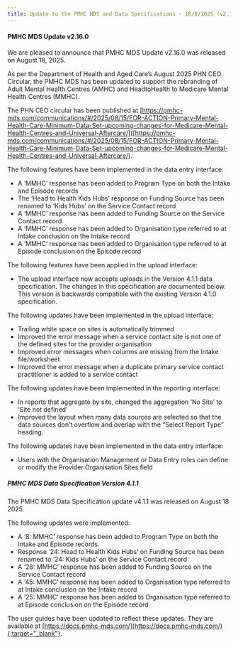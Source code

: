 ```yaml
---
title: Update to the PMHC MDS and Data Specifications - 18/8/2025 (v2.16.0)
---
```


#### PMHC MDS Update v2.16.0 ####

We are pleased to announce that PMHC MDS Update v2.16.0 was released on 
August 18, 2025.

As per the Department of Health and Aged Care’s August 2025 PHN CEO 
Circular, the PMHC MDS has been updated to support the rebranding of 
Adult Mental Health Centres (AMHC) and HeadtoHealth to Medicare Mental 
Health Centres (MMHC).

The PHN CEO circular has been published at 
[https://pmhc-mds.com/communications/#/2025/08/15/FOR-ACTION-Primary-Mental-Health-Care-Minimum-Data-Set-upcoming-changes-for-Medicare-Mental-Health-Centres-and-Universal-Aftercare/]([https://pmhc-mds.com/communications/#/2025/08/15/FOR-ACTION-Primary-Mental-Health-Care-Minimum-Data-Set-upcoming-changes-for-Medicare-Mental-Health-Centres-and-Universal-Aftercare/).

The following features have been implemented in the data entry interface:
* A ‘MMHC’ response has been added to Program Type on both the Intake 
  and Episode records
* The ‘Head to Health Kids Hubs’ response on Funding Source has been 
  renamed to ‘Kids Hubs’ on the Service Contact record
* A ‘MMHC’ response has been added to Funding Source on the Service 
  Contact record
* A ‘MMHC’ response has been added to Organisation type referred to at 
  Intake conclusion on the Intake record
* A ‘MMHC’ response has been added to Organisation type referred to at 
  Episode conclusion on the Episode record

The following features have been applied in the upload interface:
* The upload interface now accepts uploads in the Version 4.1.1 data 
  specification. The changes in this specification are documented below. 
  This version is backwards compatible with the existing Version 4.1.0 
  specification.

The following updates have been implemented in the upload interface:
* Trailing white space on sites is automatically trimmed
* Improved the error message when a service contact site is not one of 
  the defined sites for the provider organisation
* Improved error messages when columns are missing from the Intake 
  file/worksheet
* Improved the error message when a duplicate primary service contact 
  practitioner is added to a service contact

The following updates have been implemented in the reporting interface:
* In reports that aggregate by site, changed the aggregation ‘No Site’ 
  to ‘Site not defined’
* Improved the layout when many data sources are selected so that the 
  data sources don’t overflow and overlap with the “Select Report Type” 
  heading.

The following updates have been implemented in the data entry interface:
* Users with the Organisation Management or Data Entry roles can define 
  or modify the Provider Organisation Sites field

##### PMHC MDS Data Specification Version 4.1.1 #####

The PMHC MDS Data Specification update v4.1.1 was released on August 18 2025.

The following updates were implemented:
* A ‘8: MMHC’ response has been added to Program Type on both the Intake 
  and Episode records.
* Response ‘24: Head to Health Kids Hubs’ on Funding Source has been renamed 
  to ‘24: Kids Hubs’ on the Service Contact record
* A ‘28: MMHC’ response has been added to Funding Source on the Service 
  Contact record
* A ‘45: MMHC’ response has been added to Organisation type referred to at 
  Intake conclusion on the Intake record
* A ‘25: MMHC’ response has been added to Organisation type referred to at 
  Episode conclusion on the Episode record

The user guides have been updated to reflect these updates. They are available
at [https://docs.pmhc-mds.com/](https://docs.pmhc-mds.com/){:target="_blank"}.